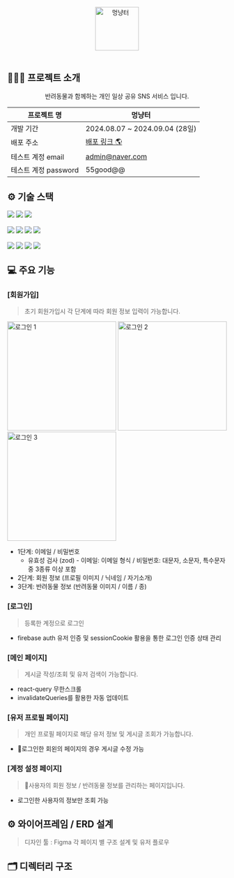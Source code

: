 <div align="center">
  <br />
  <img src="https://github.com/user-attachments/assets/bbd42328-9caf-4f01-b32f-732e89334ffb" alt="멍냥터"  height="100px" />
  <br />
  <br />
</div>


## 🧑🏻‍💻 프로젝트 소개

<div align="center"> 
<p>반려동물과 함께하는 개인 일상 공유 SNS 서비스 입니다.<p/>

| 프로젝트 명 | 멍냥터 |
| --- | --- |
| 개발 기간 | 2024.08.07 ~ 2024.09.04 (28일) |
| 배포 주소 |[배포 링크 🌎](https://hanghae99-project.vercel.app/) |
| 테스트 계정 email | admin@naver.com |
| 테스트 계정 password | 55good@@ |
</div>


## ⚙️ 기술 스택
<div>
  <img src="https://img.shields.io/badge/nextdotjs-000000?style=for-the-badge&logo=react&logoColor=white">
  <img src="https://img.shields.io/badge/typescript-3178C6?style=for-the-badge&logo=react&logoColor=white">
  <img src="https://img.shields.io/badge/firebase-DD2C00?style=for-the-badge&logo=react&logoColor=white">
  <br />
  <br />
  <img src="https://img.shields.io/badge/reactquery-FF4154?style=for-the-badge&logo=react&logoColor=white">
  <img src="https://img.shields.io/badge/reacthookform-EC5990?style=for-the-badge&logo=react&logoColor=white">
  <img src="https://img.shields.io/badge/zod-3E67B1?style=for-the-badge&logo=npm&logoColor=white">
   <img src="https://img.shields.io/badge/zustand-%2320232a.svg?style=for-the-badge&logo=react&logoColor=%2361DAFB"/>
  <br />
  <br />
  <img src="https://img.shields.io/badge/tailwindcss-06B6D4?style=for-the-badge&logo=sass&logoColor=white">
  <img src="https://img.shields.io/badge/shadcnui-000000?style=for-the-badge&logo=sass&logoColor=white">
  <img src="https://img.shields.io/badge/npm-CB3837?style=for-the-badge&logo=npm&logoColor=white">
  <img src="https://img.shields.io/badge/vercel-000000?style=for-the-badge&logo=npm&logoColor=white">
</div>


## 💻 주요 기능
### [회원가입]
> 초기 회원가입시 각 단계에 따라 회원 정보 입력이 가능합니다.
<div>
  <img src="https://github.com/user-attachments/assets/3ee6a971-f006-4fb2-99df-f66720b389a3" alt="로그인 1"  height="250px" />
  <img src="https://github.com/user-attachments/assets/742c52c2-6381-476f-ae03-515d6a118512" alt="로그인 2"  height="250px" />
  <img src="https://github.com/user-attachments/assets/a71195f3-73d4-4669-8724-8b1d0346fcc9" alt="로그인 3"  height="250px" />
<div/>
  
* 1단계: 이메일 / 비밀번호
  * 유효성 검사 (zod) - 이메일: 이메일 형식 / 비밀번호: 대문자, 소문자, 특수문자 중 3종류 이상 포함
* 2단계: 회원 정보 (프로필 이미지 / 닉네임 / 자기소개)
* 3단계: 반려동물 정보 (반려동물 이미지 / 이름 / 종)

### [로그인]
> 등록한 계정으로 로그인

- firebase auth 유저 인증 및 sessionCookie 활용을 통한 로그인 인증 상태 관리


### [메인 페이지]
> 게시글 작성/조회 및 유저 검색이 가능합니다.
- react-query 무한스크롤
- invalidateQueries를 활용한 자동 업데이트



### [유저 프로필 페이지]
> 개인 프로필 페이지로 해당 유저 정보 및 게시글 조회가 가능합니다.

- 로그인한 회왼의 페이지의 경우 게시글 수정 가능

### [계정 설정 페이지]
> 사용자의 회원 정보 / 반려동물 정보를 관리하는 페이지입니다.

- 로그인한 사용자의 정보만 조회 가능



## ⚙️ 와이어프레임 / ERD 설계
> 디자인 툴 : Figma 
> 각 페이지 별 구조 설계 및 유저 플로우 



## 🗂️ 디렉터리 구조








